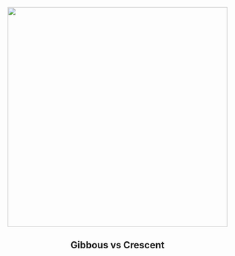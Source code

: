 
<p align="center"><img src="https://apod.nasa.gov/apod/image/2509/20250919_Moon_Venus_logoC1052.jpg" width="500" height="500"></p>
<h2 align="center">Gibbous vs Crescent</h2>
